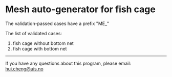 # Mesh auto-generator for fish cage



The validation-passed cases have a prefix "ME_" 

The list of validated cases:
1. fish cage without bottom net
2. fish cage with bottom net







----
If you have any questions about this program, please email: hui.cheng@uis.no